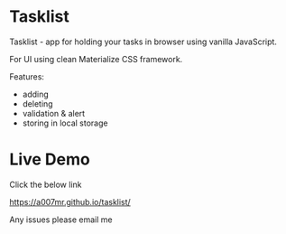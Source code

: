 # Tasklist

Tasklist - app for holding your tasks in browser using vanilla JavaScript.

For UI using clean Materialize CSS framework.

Features: 
- adding
- deleting
- validation & alert
- storing in local storage

# Live Demo
Click the below link

https://a007mr.github.io/tasklist/

Any issues please email me
